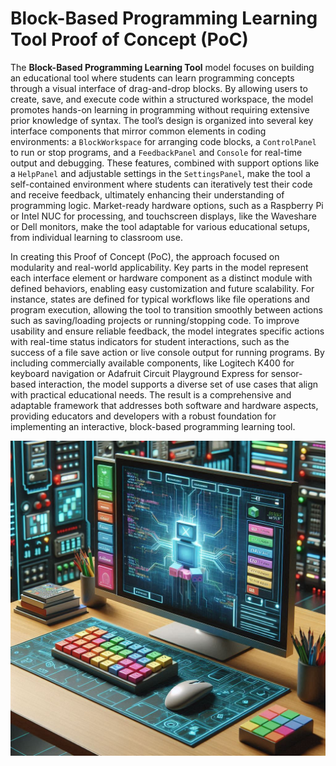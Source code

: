 # Block-Based Programming Learning Tool Proof of Concept (PoC)

The **Block-Based Programming Learning Tool** model focuses on building an educational tool where students can learn programming concepts through a visual interface of drag-and-drop blocks. By allowing users to create, save, and execute code within a structured workspace, the model promotes hands-on learning in programming without requiring extensive prior knowledge of syntax. The tool’s design is organized into several key interface components that mirror common elements in coding environments: a `BlockWorkspace` for arranging code blocks, a `ControlPanel` to run or stop programs, and a `FeedbackPanel` and `Console` for real-time output and debugging. These features, combined with support options like a `HelpPanel` and adjustable settings in the `SettingsPanel`, make the tool a self-contained environment where students can iteratively test their code and receive feedback, ultimately enhancing their understanding of programming logic. Market-ready hardware options, such as a Raspberry Pi or Intel NUC for processing, and touchscreen displays, like the Waveshare or Dell monitors, make the tool adaptable for various educational setups, from individual learning to classroom use.

In creating this Proof of Concept (PoC), the approach focused on modularity and real-world applicability. Key parts in the model represent each interface element or hardware component as a distinct module with defined behaviors, enabling easy customization and future scalability. For instance, states are defined for typical workflows like file operations and program execution, allowing the tool to transition smoothly between actions such as saving/loading projects or running/stopping code. To improve usability and ensure reliable feedback, the model integrates specific actions with real-time status indicators for student interactions, such as the success of a file save action or live console output for running programs. By including commercially available components, like Logitech K400 for keyboard navigation or Adafruit Circuit Playground Express for sensor-based interaction, the model supports a diverse set of use cases that align with practical educational needs. The result is a comprehensive and adaptable framework that addresses both software and hardware aspects, providing educators and developers with a robust foundation for implementing an interactive, block-based programming learning tool.

![Block-Based Programming Tool Concept](img.jpeg)

